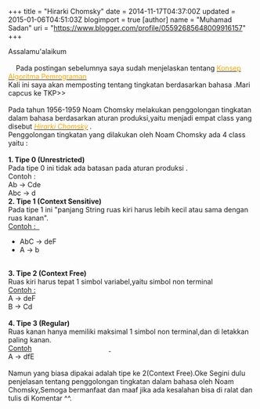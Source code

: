 +++
title = "Hirarki Chomsky"
date = 2014-11-17T04:37:00Z
updated = 2015-01-06T04:51:03Z
blogimport = true 
[author]
	name = "Muhamad Sadan"
	uri = "https://www.blogger.com/profile/05592685648009916157"
+++

Assalamu'alaikum<br /><br />&nbsp; &nbsp; Pada postingan sebelumnya saya sudah menjelaskan tentang<span style="color: orange;">&nbsp;<span style="color: orange;"><a href="http://otak-online.blogspot.com/2014/11/konsep-algoritma-pemrograman.html"><span style="color: orange;">Konsep Algoritma Pemrograman</span></a>&nbsp;</span></span><br />Kali ini saya akan memposting tentang tingkatan berdasarkan bahasa .Mari capcus ke TKP&gt;&gt;<br /><br />Pada tahun 1956-1959 Noam Chomsky melakukan penggolongan tingkatan dalam bahasa berdasarkan aturan produksi,yaitu menjadi empat class yang disebut<span style="color: orange;"> </span><i><a href="http://otak-online.blogspot.com/2014/11/hirarky-chomsky.html"><span style="color: orange;">Hirarki Chomsky</span></a>&nbsp;.</i><br />Penggolongan tingkatan yang dilakukan oleh Noam Chomsky ada 4 class yaitu :<br /><br /><b>1. Tipe 0 (Unrestricted)</b><br />Pada tipe 0 ini tidak ada batasan pada aturan produksi .<br />Contoh :<br />Ab -&gt; Cde<br />Abc -&gt; d<br /><b>2. Tipe 1 (Context Sensitive)</b><br />Pada tipe 1 ini "panjang String ruas kiri harus lebih kecil atau sama dengan ruas kanan".<br /><u>Contoh : &nbsp;</u>&nbsp; &nbsp; &nbsp; &nbsp; &nbsp; &nbsp; &nbsp; &nbsp; &nbsp; &nbsp; &nbsp; &nbsp; &nbsp; <br /><ul><li>AbC -&gt; deF &nbsp; &nbsp; &nbsp; &nbsp; &nbsp; &nbsp; &nbsp; &nbsp; &nbsp; &nbsp; &nbsp; &nbsp; &nbsp;</li><li>A -&gt; b</li></ul><br /><b>3. Tipe 2 (Context Free)</b><br />Ruas kiri harus tepat 1 simbol variabel,yaitu simbol non terminal<br /><u>Contoh :</u> &nbsp; &nbsp; &nbsp; &nbsp; &nbsp; &nbsp; &nbsp; &nbsp; &nbsp; &nbsp; &nbsp; &nbsp; &nbsp; &nbsp; &nbsp; &nbsp; &nbsp; &nbsp; <br />A -&gt; deF &nbsp; &nbsp; &nbsp; &nbsp; &nbsp; &nbsp; &nbsp; &nbsp; &nbsp; &nbsp; &nbsp; &nbsp; &nbsp; &nbsp; &nbsp; &nbsp; &nbsp; &nbsp; &nbsp; &nbsp; <br />B -&gt; Cd<br /><br /><b>4. Tipe 3 (Regular)</b><br />Ruas kanan hanya memiliki maksimal 1 simbol non terminal,dan di letakkan paling kanan.<br /><u>Contoh</u>&nbsp; &nbsp; &nbsp; &nbsp; &nbsp; &nbsp; &nbsp; &nbsp; &nbsp; &nbsp; &nbsp; &nbsp; &nbsp; &nbsp; &nbsp; &nbsp; &nbsp; &nbsp; &nbsp; &nbsp;&nbsp;<u>&nbsp;</u><br />A -&gt; dfE &nbsp; &nbsp; &nbsp; &nbsp; &nbsp; &nbsp; &nbsp; &nbsp; &nbsp; &nbsp; &nbsp; &nbsp; &nbsp; &nbsp; &nbsp; &nbsp; &nbsp; &nbsp; &nbsp; &nbsp; &nbsp; <br /><br />Namun yang biasa dipakai adalah tipe ke 2(Context Free).Oke Segini dulu penjelasan tentang penggolongan tingkatan dalam bahasa oleh Noam Chomsky,Semoga bermanfaat dan maaf jika ada kesalahan bisa di ralat dan tulis di Komentar ^^.<br /><br />
